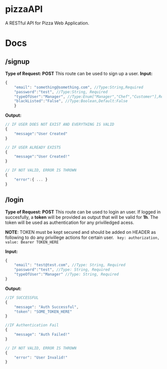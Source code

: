 # pizzaAPI
A RESTful API for Pizza Web Application.

# Docs
##  /signup
**Type of Request: POST**
This route can be used to sign up a user.
**Input:**
``` javascript
{
    "email": "something@something.com", //Type:String,Required
    "password":"test", //Type:String, Required
    "typeOfUser":"Manager", //Type:Enum["Manager","Chef","Customer"],Required
    "blackListed":"False", //Type:Boolean,Default:False
    }
````
**Output:**
``` javascript
// IF USER DOES NOT EXIST AND EVERYTHING IS VALID
{
    "message":"User Created"
}
```
``` javascript
// IF USER ALREADY EXISTS
{
    "message":"User Created!"
}
```
``` javascript
// IF NOT VALID, ERROR IS THROWN
{
    "error":{ ... }
}
```
##  /login
**Type of Request: POST**
This route can be used to login an user. If logged in succesfully, a **token** will be provided as output that will be valid for **1h**. The token will be used as authentication for any privilledged acess.

**NOTE**: TOKEN must be kept secured and should be added on HEADER as following to do any privillege actions for certain user.
` key: authorization, value: Bearer TOKEN_HERE`


**Input:**
``` javascript
{
	"email": "test@test.com", //Type: String, Required
	"password":"test", //Type: String, Required
	"typeOfUser":"Manager" //Type: String, Required
}
```
**Output:**
``` javascript
//IF SUCCESSFUL
{
    "message": "Auth Successful",
    "token": "SOME_TOKEN_HERE"
}
```

``` javascript
//IF Authentication Fail
{
    "message": "Auth Failed!"
}
```
``` javascript
// IF NOT VALID, ERROR IS THROWN
{
    "error": "User Invalid!"
}
```




